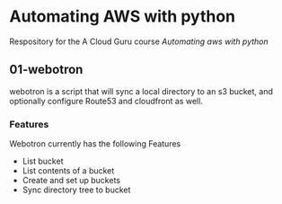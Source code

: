 # Automating AWS with python

Respository for the A Cloud Guru course *Automating aws with python*

## 01-webotron

webotron is a script that will sync a local directory to an s3 bucket, and optionally configure Route53 and cloudfront as well.

### Features

Webotron currently has the following Features
- List bucket
- List contents of a bucket
- Create and set up buckets
- Sync directory tree to bucket
